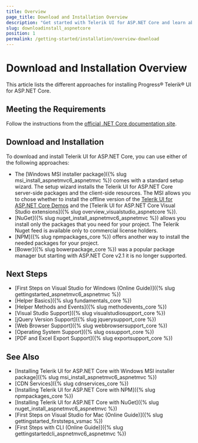 ```yaml
---
title: Overview
page_title: Download and Installation Overview
description: "Get started with Telerik UI for ASP.NET Core and learn about the available installation approaches."
slug: downloadinstall_aspnetcore
position: 1
permalink: /getting-started/installation/overview-download
---
```


# Download and Installation Overview
This article lists the different approaches for installing Progress® Telerik® UI for ASP.NET Core.

## Meeting the Requirements

Follow the instructions from the [official .NET Core documentation site](https://docs.microsoft.com/en-us/dotnet/core/windows-prerequisites).

## Download and Installation

To download and install Telerik UI for ASP.NET Core, you can use either of the following approaches:

* The [Windows MSI installer package]({% slug msi_install_aspnetmvc6_aspnetmvc %}) comes with a standard setup wizard. The setup wizard installs the Telerik UI for ASP.NET Core server-side packages and the client-side resources. The MSI allows you to chose whether to install the offline version of the [Telerik UI for ASP.NET Core Demos](https://demos.telerik.com/aspnet-core) and the [Telerik UI for ASP.NET Core Visual Studio extensions]({% slug overview_visualstudio_aspnetcore %}).
* [NuGet]({% slug nuget_install_aspnetmvc6_aspnetmvc %}) allows you install only the packages that you need for your project. The Telerik Nuget feed is available only to commercial license holders. 
* [NPM]({% slug npmpackages_core %}) offers another way to install the needed packages for your project. 
* [Bower]({% slug bowerpackage_core %}) was a popular package manager but starting with ASP.NET Core v2.1 it is no longer supported.

## Next Steps

* [First Steps on Visual Studio for Windows (Online Guide)]({% slug gettingstarted_aspnetmvc6_aspnetmvc %})
* [Helper Basics]({% slug fundamentals_core %})
* [Helper Methods and Events]({% slug methodevents_core %})
* [Visual Studio Support]({% slug visualstudiosupport_core %})
* [jQuery Version Support]({% slug jquerysupport_core %})
* [Web Browser Support]({% slug webbrowsersupport_core %})
* [Operating System Support]({% slug ossupport_core %})
* [PDF and Excel Export Support]({% slug exportsupport_core %})

## See Also

* [Installing Telerik UI for ASP.NET Core with Windows MSI installer package]({% slug msi_install_aspnetmvc6_aspnetmvc %})
* [CDN Services]({% slug cdnservices_core %})
* [Installing Telerik UI for ASP.NET Core with NPM]({% slug npmpackages_core %})
* [Installing Telerik UI for ASP.NET Core with NuGet]({% slug nuget_install_aspnetmvc6_aspnetmvc %})
* [First Steps on Visual Studio for Mac (Online Guide)]({% slug gettingstarted_firststeps_vsmac %})
* [First Steps with CLI (Online Guide)]({% slug gettingstartedcli_aspnetmvc6_aspnetmvc %})

